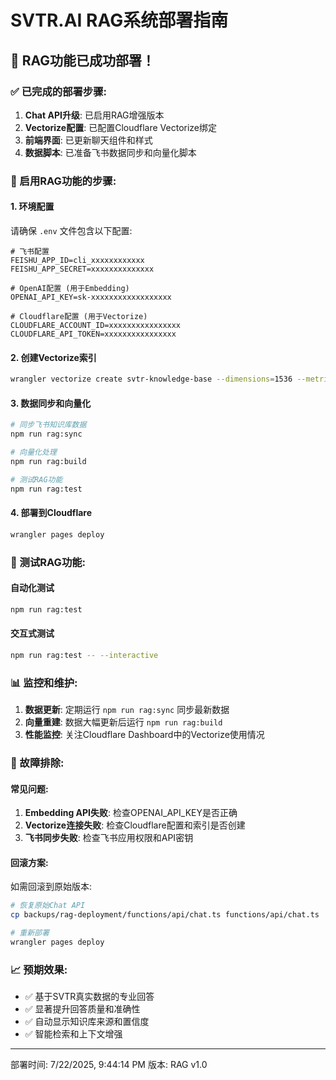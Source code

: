 # SVTR.AI RAG系统部署指南

## 🎉 RAG功能已成功部署！

### ✅ 已完成的部署步骤:

1. **Chat API升级**: 已启用RAG增强版本
2. **Vectorize配置**: 已配置Cloudflare Vectorize绑定
3. **前端界面**: 已更新聊天组件和样式
4. **数据脚本**: 已准备飞书数据同步和向量化脚本

### 🚀 启用RAG功能的步骤:

#### 1. 环境配置
请确保 `.env` 文件包含以下配置:
```env
# 飞书配置
FEISHU_APP_ID=cli_xxxxxxxxxxxx
FEISHU_APP_SECRET=xxxxxxxxxxxxxx

# OpenAI配置 (用于Embedding)
OPENAI_API_KEY=sk-xxxxxxxxxxxxxxxxxx

# Cloudflare配置 (用于Vectorize)
CLOUDFLARE_ACCOUNT_ID=xxxxxxxxxxxxxxxx
CLOUDFLARE_API_TOKEN=xxxxxxxxxxxxxxxx
```

#### 2. 创建Vectorize索引
```bash
wrangler vectorize create svtr-knowledge-base --dimensions=1536 --metric=cosine
```

#### 3. 数据同步和向量化
```bash
# 同步飞书知识库数据
npm run rag:sync

# 向量化处理
npm run rag:build

# 测试RAG功能
npm run rag:test
```

#### 4. 部署到Cloudflare
```bash
wrangler pages deploy
```

### 🧪 测试RAG功能:

#### 自动化测试
```bash
npm run rag:test
```

#### 交互式测试
```bash
npm run rag:test -- --interactive
```

### 📊 监控和维护:

1. **数据更新**: 定期运行 `npm run rag:sync` 同步最新数据
2. **向量重建**: 数据大幅更新后运行 `npm run rag:build`
3. **性能监控**: 关注Cloudflare Dashboard中的Vectorize使用情况

### 🔧 故障排除:

#### 常见问题:
1. **Embedding API失败**: 检查OPENAI_API_KEY是否正确
2. **Vectorize连接失败**: 检查Cloudflare配置和索引是否创建
3. **飞书同步失败**: 检查飞书应用权限和API密钥

#### 回滚方案:
如需回滚到原始版本:
```bash
# 恢复原始Chat API
cp backups/rag-deployment/functions/api/chat.ts functions/api/chat.ts

# 重新部署
wrangler pages deploy
```

### 📈 预期效果:

- ✅ 基于SVTR真实数据的专业回答
- ✅ 显著提升回答质量和准确性
- ✅ 自动显示知识库来源和置信度
- ✅ 智能检索和上下文增强

---

部署时间: 7/22/2025, 9:44:14 PM
版本: RAG v1.0
